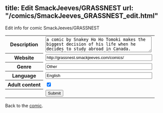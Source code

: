 title: Edit SmackJeeves/GRASSNEST
url: "/comics/SmackJeeves_GRASSNEST_edit.html"
---
Edit info for comic SmackJeeves/GRASSNEST

<form name="comic" action="http://gaepostmail.appspot.com/comic/" method="post">
<table class="comicinfo">
<tr>
<th>Description</th><td><textarea name="description" cols="40" rows="3">a comic by Snakey Ho Ho Tomoki makes the biggest decision of his life when he decides to study abroad in Canada. Struggling to keep up with his courses, Tomoki finds help from the most unexpected place... the campus gardens. Yes, it's BL.</textarea></td>
</tr>
<tr>
<th>Website</th><td><input type="text" name="url" value="http://grassnest.smackjeeves.com/comics/" size="40"/></td>
</tr>
<tr>
<th>Genre</th><td><input type="text" name="genre" value="Other" size="40"/></td>
</tr>
<tr>
<th>Language</th><td><input type="text" name="language" value="English" size="40"/></td>
</tr>
<tr>
<th>Adult content</th><td><input type="checkbox" name="adult" value="adult" checked="checked"/></td>
</tr>
<tr>
<th></th><td>
<input type="hidden" name="comic" value="SmackJeeves_GRASSNEST" />
<input type="submit" name="submit" value="Submit" />
</td>
</tr>
</table>
</form>

Back to the [comic](SmackJeeves_GRASSNEST.html).
